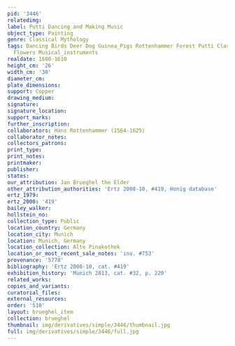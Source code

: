 ```yaml
---
pid: '3446'
relatedimg: 
label: Putti Dancing and Making Music
object_type: Painting
genre: Classical Mythology
tags: Dancing Birds Deer Dog Guinea_Pigs Rottenhammer Forest Putti Classical Landscape
  Flowers Musical_instruments
realdate: 1600-1610
height_cm: '26'
width_cm: '30'
diameter_cm: 
plate_dimensions: 
support: Copper
drawing_medium: 
signature: 
signature_location: 
support_marks: 
further_inscription: 
collaborators: Hans Rottenhammer (1564-1625)
collaborator_notes: 
collectors_patrons: 
print_type: 
print_notes: 
printmaker: 
publisher: 
states: 
our_attribution: Jan Brueghel the Elder
other_attribution_authorities: 'Ertz 2008-10, #419, Honig database'
ertz_1979: 
ertz_2008: '419'
bailey_walker: 
hollstein_no: 
collection_type: Public
location_country: Germany
location_city: Munich
location: Munich, Germany
location_collection: Alte Pinakothek
location_or_most_recent_sale_notes: 'inv. #753'
provenance: '5778'
bibliography: 'Ertz 2008-10, cat. #419'
exhibition_history: 'Munich 2013, cat. #32, p. 220'
related_works: 
copies_and_variants: 
curatorial_files: 
external_resources: 
order: '510'
layout: brueghel_item
collection: brueghel
thumbnail: img/derivatives/simple/3446/thumbnail.jpg
full: img/derivatives/simple/3446/full.jpg
---
```

